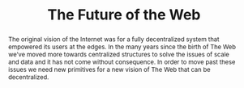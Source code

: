 ---
title: "The Future of the Web"
speaker: Mikeal Rogers
event: CascadiaJS 2018
tags: ["Web", "P2P"]
abstract: "The original vision of the Internet was for a fully decentralized system that empowered its users at the edges. In the many years since the birth of The Web we’ve moved more towards centralized structures to solve the issues of scale and data and it has not come without consequence. In order to move past these issues we need new primitives for a new vision of The Web that can be decentralized."
ytID: 83Gws-dPL8A
layout: talk
---